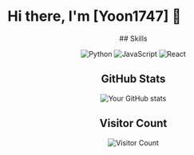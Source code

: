 # Hi there, I'm [Yoon1747] 👋
<div align = center>
## Skills

![Python](https://img.shields.io/badge/-Python-333333?style=flat&logo=python)
![JavaScript](https://img.shields.io/badge/-JavaScript-333333?style=flat&logo=javascript)
![React](https://img.shields.io/badge/-React-333333?style=flat&logo=react)

## GitHub Stats

![Your GitHub stats](https://github-readme-stats.vercel.app/api?username=Yoon1747&show_icons=true&theme=radical)

## Visitor Count

![Visitor Count](https://hits.seeyoufarm.com/api/count/incr/badge.svg?url=https%3A%2F%2Fgithub.com%2FYoon1747&count_bg=%2379C83D&title_bg=%23555555&icon=&icon_color=%23E7E7E7&title=Visitors&edge_flat=false)

</div>
